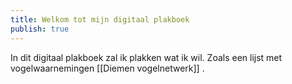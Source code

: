 ```yaml
---
title: Welkom tot mijn digitaal plakboek
publish: true
---
```

In dit digitaal plakboek zal ik plakken wat ik wil. Zoals een lijst met vogelwaarnemingen [[Diemen vogelnetwerk]] . 